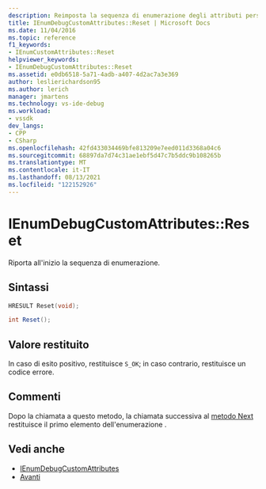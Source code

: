 ```yaml
---
description: Reimposta la sequenza di enumerazione degli attributi personalizzati all'inizio.
title: IEnumDebugCustomAttributes::Reset | Microsoft Docs
ms.date: 11/04/2016
ms.topic: reference
f1_keywords:
- IEnumCustomAttributes::Reset
helpviewer_keywords:
- IEnumDebugCustomAttributes::Reset
ms.assetid: e0db6518-5a71-4adb-a407-4d2ac7a3e369
author: leslierichardson95
ms.author: lerich
manager: jmartens
ms.technology: vs-ide-debug
ms.workload:
- vssdk
dev_langs:
- CPP
- CSharp
ms.openlocfilehash: 42fd433034469bfe813209e7eed011d3368a04c6
ms.sourcegitcommit: 68897da7d74c31ae1ebf5d47c7b5ddc9b108265b
ms.translationtype: MT
ms.contentlocale: it-IT
ms.lasthandoff: 08/13/2021
ms.locfileid: "122152926"
---
```

# <a name="ienumdebugcustomattributesreset"></a>IEnumDebugCustomAttributes::Reset
Riporta all'inizio la sequenza di enumerazione.

## <a name="syntax"></a>Sintassi

```cpp
HRESULT Reset(void);
```

```csharp
int Reset();
```

## <a name="return-value"></a>Valore restituito
 In caso di esito positivo, restituisce `S_OK`; in caso contrario, restituisce un codice errore.

## <a name="remarks"></a>Commenti
 Dopo la chiamata a questo metodo, la chiamata successiva al [metodo Next](../../../extensibility/debugger/reference/ienumdebugcustomattributes-next.md) restituisce il primo elemento dell'enumerazione .

## <a name="see-also"></a>Vedi anche
- [IEnumDebugCustomAttributes](../../../extensibility/debugger/reference/ienumdebugcustomattributes.md)
- [Avanti](../../../extensibility/debugger/reference/ienumdebugcustomattributes-next.md)
